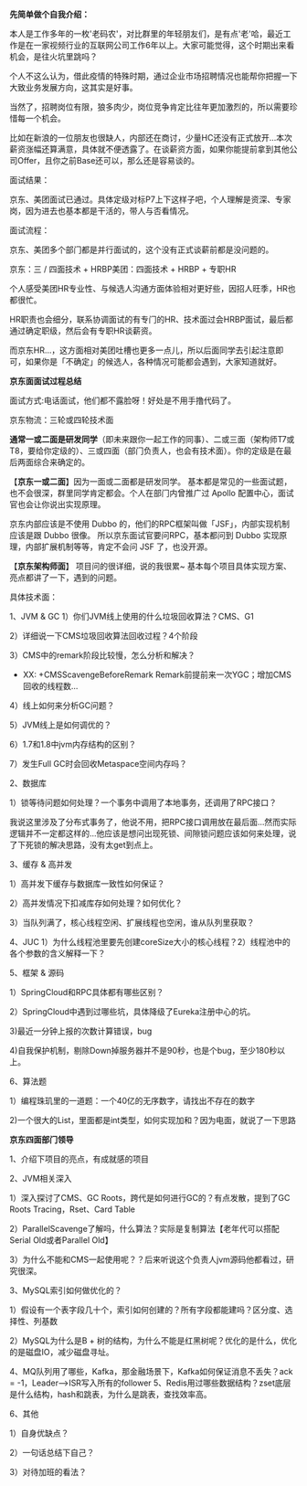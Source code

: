 **先简单做个自我介绍：**

本⼈是⼯作多年的⼀枚'⽼码农'，对⽐群⾥的年轻朋友们，是有点'⽼'哈，最近⼯作是在⼀家视频⾏业的互联⽹公司⼯作6年以上。大家可能觉得，这个时期出来看机会，是往⽕坑⾥跳吗？

个⼈不这么认为，借此疫情的特殊时期，通过企业市场招聘情况也能帮你把握⼀下⼤致业务发展⽅向，这其实是好事。

当然了，招聘岗位有限，狼多⾁少，岗位竞争肯定⽐往年更加激烈的，所以需要珍惜每⼀个机会。

⽐如在新浪的⼀位朋友也很缺⼈，内部还在商讨，少量HC还没有正式放开...本次薪资涨幅还算满意，具体就不便透露了。在谈薪资⽅⾯，如果你能提前拿到其他公司Offer，且你之前Base还可以，那么还是容易谈的。

⾯试结果：

京东、美团⾯试已通过。具体定级对标P7上下这样⼦吧，个⼈理解是资深、专家岗，因为进去也基本都是⼲活的，带⼈与否看情况。

⾯试流程：

京东、美团多个部⻔都是并⾏⾯试的，这个没有正式谈薪前都是没问题的。

京东：三 / 四⾯技术 + HRBP美团：四⾯技术 + HRBP + 专职HR

个⼈感受美团HR专业性、与候选⼈沟通⽅⾯体验相对更好些，因招⼈旺季，HR也都很忙。

HR职责也会细分，联系协调⾯试的有专⻔的HR、技术⾯过会HRBP⾯试，最后都通过确定职级，然后会有专职HR谈薪资。

⽽京东HR...，这⽅⾯相对美团吐槽也更多⼀点⼉，所以后⾯同学去引起注意即可，如果你是「不确定」的候选⼈，各种情况可能都会遇到，⼤家知道就好。

**京东⾯面试过程总结**

⾯试⽅式:电话⾯试，他们都不露脸呀！好处是不⽤⼿撸代码了。

京东物流：三轮或四轮技术⾯

**通常⼀或⼆⾯是研发同学**（即未来跟你⼀起⼯作的同事）、⼆或三⾯（架构师T7或T8，要给你定级的）、三或四⾯（部⻔负责⼈，也会有技术⾯）。你的定级是在最后两⾯综合来确定的。

【**京东⼀或⼆⾯**】因为⼀⾯或⼆⾯都是研发同学。 基本都是常⻅的⼀些⾯试题，也不会很深，群⾥同学肯定都会。个⼈在部⻔内曾推⼴过 Apollo 配置中⼼，⾯试官也会让你说出实现原理。

京东内部应该是不使⽤ Dubbo 的，他们的RPC框架叫做「JSF」，内部实现机制 应该是跟 Dubbo 很像。 所以京东⾯试官要问RPC，基本都问到 Dubbo 实现原理，内部扩展机制等等，肯定不会问 JSF 了，也没开源。

【**京东架构师⾯**】 项⽬问的很详细，说的我很累~ 基本每个项⽬具体实现⽅案、亮点都讲了⼀下，遇到的问题。

具体技术⾯：

1、JVM & GC 1）你们JVM线上使⽤的什么垃圾回收算法？CMS、G1

2）详细说⼀下CMS垃圾回收算法回收过程？4个阶段

3）CMS中的remark阶段⽐较慢，怎么分析和解决？

- XX: +CMSScavengeBeforeRemark Remark前提前来⼀次YGC；增加CMS回收的线程数...

4）线上如何来分析GC问题？

5）JVM线上是如何调优的？

6）1.7和1.8中jvm内存结构的区别？

7）发⽣Full GC时会回收Metaspace空间内存吗？

2、数据库

1）锁等待问题如何处理？⼀个事务中调⽤了本地事务，还调⽤了RPC接⼝？

我说这⾥涉及了分布式事务了，他说不⽤，把RPC接⼝调⽤放在最后⾯...然⽽实际逻辑并不⼀定都这样的...他应该是想问出现死锁、间隙锁问题应该如何来处理，说了下死锁的解决思路，没有太get到点上。

3、缓存 & ⾼并发

1）⾼并发下缓存与数据库⼀致性如何保证？

2）⾼并发情况下扣减库存如何处理？如何优化？

3）当队列满了，核⼼线程空闲、扩展线程也空闲，谁从队列⾥获取？

4、JUC 1）为什么线程池⾥要先创建coreSize⼤⼩的核⼼线程？2）线程池中的各个参数的含义解释⼀下？

5、框架 & 源码

1）SpringCloud和RPC具体都有哪些区别？

2）SpringCloud中遇到过哪些坑，具体降级了Eureka注册中⼼的坑。

3)最近⼀分钟上报的次数计算错误，bug

4)⾃我保护机制，剔除Down掉服务器并不是90秒，也是个bug，⾄少180秒以上。

6、算法题

1）编程珠玑⾥的⼀道题：⼀个40亿的⽆序数字，请找出不存在的数字

2)⼀个很⼤的List，⾥⾯都是int类型，如何实现加和？因为电⾯，就说了⼀下思路

**京东四⾯部⻔领导**

1、介绍下项⽬的亮点，有成就感的项⽬

2、JVM相关深⼊

1）深⼊探讨了CMS、GC Roots，跨代是如何进⾏GC的？有点发散，提到了GC Roots Tracing，Rset、Card Table

2）ParallelScavenge了解吗，什么算法？实际是复制算法【⽼年代可以搭配Serial Old或者Parallel Old】

3）为什么不能和CMS⼀起使⽤呢？？后来听说这个负责⼈jvm源码他都看过，研究很深。

3、MySQL索引如何做优化的？

1）假设有⼀个表字段⼏⼗个，索引如何创建的？所有字段都能建吗？区分度、选择性、列基数

2）MySQL为什么是B + 树的结构，为什么不能是红⿊树呢？优化的是什么，优化的是磁盘IO，减少磁盘寻址。

4、MQ队列⽤了哪些，Kafka，那⾦融场景下，Kafka如何保证消息不丢失？ack = -1，Leader-->ISR写⼊所有的follower 5、Redis⽤过哪些数据结构？zset底层是什么结构，hash和跳表，为什么是跳表，查找效率⾼。

6、其他

1）⾃身优缺点？

2）⼀句话总结下⾃⼰？

3）对待加班的看法？

